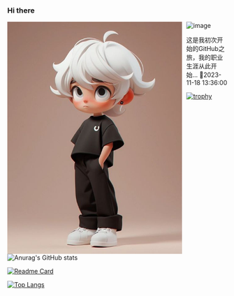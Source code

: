 ### Hi there

<!--
**xlli-start/xlli-start** is a ✨ _special_ ✨ repository because its `README.md` (this file) appears on your GitHub profile.

Here are some ideas to get you started:

- 🔭 I’m currently working on ...
- 🌱 I’m currently learning ...
- 👯 I’m looking to collaborate on ...
- 🤔 I’m looking for help with ...
- 💬 Ask me about ...
- 📫 How to reach me: ...
- 😄 Pronouns: ...
- ⚡ Fun fact: ...
-->
<img align="right" alt="Me" width="400" src="e969ac50dcbe5575680fe678c18f6260.jpg" style="float: left; margin-right: 10px;">

![image](https://github.com/xlli-start/xlli-start/assets/39802205/d3a114be-655b-4ef5-adc7-1a09cb948681)

这是我初次开始的GitHub之旅，我的职业生涯从此开始...
🫰2023-11-18 13:36:00

[![trophy](https://github-profile-trophy.vercel.app/?username=xlli-start&theme=onedark&column=-1&no-bg=true&no-frame=true)](https://github.com/xlli-start/awesome-cpp-cn)

![Anurag's GitHub stats](https://github-readme-stats.vercel.app/api?username=xlli-start&show_icons=true&theme=radical)

[![Readme Card](https://github-readme-stats.vercel.app/api/pin/?username=xlli-start&repo=awesome-cpp-cn)](https://github.com/xlli-start/awesome-cpp-cn)

[![Top Langs](https://github-readme-stats.vercel.app/api/top-langs/?username=xlli-start&layout=compact)](https://github.com/xlli-start/awesome-cpp-cn)
